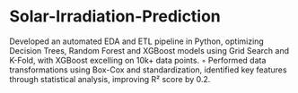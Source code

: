 # Solar-Irradiation-Prediction
Developed an automated EDA and ETL pipeline in Python, optimizing Decision Trees, Random Forest and XGBoost models using Grid Search and K-Fold, with XGBoost excelling on 10k+ data points. ◦ Performed data transformations using Box-Cox and standardization, identified key features through statistical analysis, improving R² score by 0.2.
